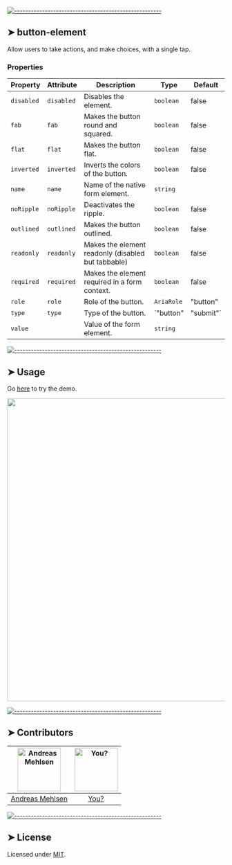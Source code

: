 
[![-----------------------------------------------------](https://raw.githubusercontent.com/andreasbm/readme/master/assets/lines/colored.png)](#button-element)

## ➤ button-element

Allow users to take actions, and make choices, with a single tap.

### Properties

| Property   | Attribute  | Description                                      | Type                  | Default  |
|------------|------------|--------------------------------------------------|-----------------------|----------|
| `disabled` | `disabled` | Disables the element.                            | `boolean`             | false    |
| `fab`      | `fab`      | Makes the button round and squared.              | `boolean`             | false    |
| `flat`     | `flat`     | Makes the button flat.                           | `boolean`             | false    |
| `inverted` | `inverted` | Inverts the colors of the button.                | `boolean`             | false    |
| `name`     | `name`     | Name of the native form element.                 | `string`              |          |
| `noRipple` | `noRipple` | Deactivates the ripple.                          | `boolean`             | false    |
| `outlined` | `outlined` | Makes the button outlined.                       | `boolean`             | false    |
| `readonly` | `readonly` | Makes the element readonly (disabled but tabbable) | `boolean`             | false    |
| `required` | `required` | Makes the element required in a form context.    | `boolean`             | false    |
| `role`     | `role`     | Role of the button.                              | `AriaRole`            | "button" |
| `type`     | `type`     | Type of the button.                              | `"button" | "submit"` | "submit" |
| `value`    |            | Value of the form element.                       | `string`              |          |




[![-----------------------------------------------------](https://raw.githubusercontent.com/andreasbm/readme/master/assets/lines/colored.png)](#usage)

## ➤ Usage
Go [here](https://weightless.dev/elements/button) to try the demo.

<a href="https://weightless.dev/elements/button" align="center">
  <img src="https://raw.githubusercontent.com/andreasbm/elements/master/screenshots/button-element.png?token=AF-iBV1pZn7D_ITJDLgD6NVlQjtvXupXks5cgq0VwA%3D%3D" width="700" />
</a>


[![-----------------------------------------------------](https://raw.githubusercontent.com/andreasbm/readme/master/assets/lines/colored.png)](#contributors)

## ➤ Contributors
	
|[<img alt="Andreas Mehlsen" src="https://avatars1.githubusercontent.com/u/6267397?s=460&v=4" width="100">](https://twitter.com/andreasmehlsen) | [<img alt="You?" src="https://joeschmoe.io/api/v1/random" width="100">](https://github.com/andreasbm/weightless/blob/master/CONTRIBUTING.md)|
|:---: | :---:|
|[Andreas Mehlsen](https://twitter.com/andreasmehlsen) | [You?](https://github.com/andreasbm/weightless/blob/master/CONTRIBUTING.md)|

[![-----------------------------------------------------](https://raw.githubusercontent.com/andreasbm/readme/master/assets/lines/colored.png)](#license)

## ➤ License
	
Licensed under [MIT](https://opensource.org/licenses/MIT).
